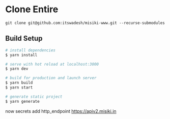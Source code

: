 # Clone Entire
```
git clone git@github.com:itswadesh/misiki-www.git --recurse-submodules
```
## Build Setup

```bash
# install dependencies
$ yarn install

# serve with hot reload at localhost:3000
$ yarn dev

# build for production and launch server
$ yarn build
$ yarn start

# generate static project
$ yarn generate
```

now secrets add http_endpoint https://apiv2.misiki.in